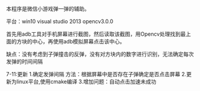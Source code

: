 本程序是微信小游戏弹一弹的辅助。

平台：win10       visual studio 2013     opencv3.0.0

首先用adb工具对手机屏幕进行截图，然后读取该截图，用Opencv处理找到最上面的方块的中心，再使用adb模拟屏幕点击该中心。

缺点：没有考虑到子弹撞击的反弹，没有对方块内的数字进行识别，无法确定每次发弹的时间间隔


7-11:更新
    1.确定发弹间隔
    方法：根据屏幕中是否存在子弹确定是否点击屏幕
    2.更新为linux平台,使用cmake编译
    3.增加问题：自动点击加速未成功
